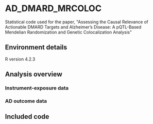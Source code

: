 # AD_DMARD_MRCOLOC
Statistical code used for the paper, "Assessing the Causal Relevance of Actionable DMARD Targets and Alzheimer’s Disease: A pQTL-Based Mendelian Randomization and Genetic Colocalization Analysis"

## Environment details
R version 4.2.3

## Analysis overview
### Instrument-exposure data

### AD outcome data

## Included code
